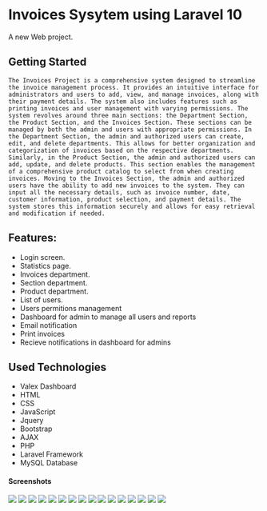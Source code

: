 # Invoices Sysytem using Laravel 10

A new Web project.

## Getting Started

`The Invoices Project is a comprehensive system designed to streamline the invoice management process. It provides an intuitive interface for administrators and users to add, view, and manage invoices, along with their payment details. The system also includes features such as printing invoices and user management with varying permissions.
The system revolves around three main sections: the Department Section, the Product Section, and the Invoices Section. These sections can be managed by both the admin and users with appropriate permissions.
In the Department Section, the admin and authorized users can create, edit, and delete departments. This allows for better organization and categorization of invoices based on the respective departments.
Similarly, in the Product Section, the admin and authorized users can add, update, and delete products. This section enables the management of a comprehensive product catalog to select from when creating invoices.
Moving to the Invoices Section, the admin and authorized users have the ability to add new invoices to the system. They can input all the necessary details, such as invoice number, date, customer information, product selection, and payment details. The system stores this information securely and allows for easy retrieval and modification if needed.`

## Features:

-   Login screen.
-   Statistics page.
-   Invoices department.
-   Section department.
-   Product department.
-   List of users.
-   Users permitions management
-   Dashboard for admin to manage all users and reports
-   Email notification
-   Print invoices
-   Recieve notifications in dashboard for admins

## Used Technologies

-   Valex Dashboard
-   HTML
-   CSS
-   JavaScript
-   Jquery
-   Bootstrap
-   AJAX
-   PHP
-   Laravel Framework
-   MySQL Database

#### Screenshots

<img src="screenshots/1-login.png.png"/>
<img src="screenshots/2-invoices statistics.png.png"/>
<img src="screenshots/3-all invoices.png.png"/>
<img src="screenshots/4-change payment status .png.png"/>
<img src="screenshots/5-paid invoice.png.png"/>
<img src="screenshots/6-reports.png.png"/>
<img src="screenshots/7-search by invoice type.png.png"/>
<img src="screenshots/8-search by invoice number.png.png"/>
<img src="screenshots/9-customer reports.png.png"/>
<img src="screenshots/10-users list.png.png"/>
<img src="screenshots/11-user permissions.png.png"/>
<img src="screenshots/12-products.png.png"/>
<img src="screenshots/13-sections.png.png"/>
<img src="screenshots/14-invoice details 1.png.png"/>
<img src="screenshots/15-invoice details 2 .png.png"/>
<img src="screenshots/16-invoice details 3.png.png"/>
